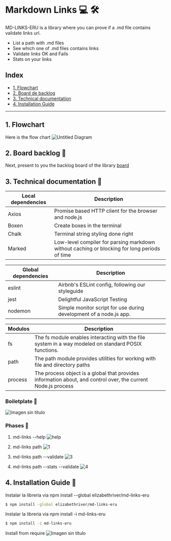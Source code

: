 # Markdown Links :computer: :hammer_and_wrench:
MD-LINKS-ERU is a library where you can prove if a .md file contains validate links url.

  - List a path with .md files
  - See which one of .md files contains links
  - Validate links OK and Fails
  - Stats on your links
## Index 

* [1. Flowchart](#1-Flowchart)
* [2. Board de backlog](#2-Board-backlog)
* [3. Technical documentation](#3-Technical-documentation)
* [4. Installation Guide](#4-Installation-Guide)


***

## 1. Flowchart

Here is the flow chart
![Untitled Diagram](https://user-images.githubusercontent.com/63525613/102024253-fd404580-3d5e-11eb-8e4d-1bfb2578545b.png)

## 2. Board backlog :pushpin:

Next, present to you the backlog board of the library
[board](https://github.com/elizabethriver/LIM013-fe-md-links/projects/1)

## 3. Technical documentation :hammer:

| Local dependencies | Description |
| ------ | ------ |
| Axios | Promise based HTTP client for the browser and node.js |
| Boxen | Create boxes in the terminal|
| Chalk | Terminal string styling done right |
| Marked | Low-level compiler for parsing markdown without caching or blocking for long periods of time |

| Global dependencies | Description |
| ------ | ------ |
| eslint |Airbnb's ESLint config, following our styleguide |
| jest | Delightful JavaScript Testing|
| nodemon | Simple monitor script for use during development of a node.js app. |

| Modulos | Description |
| ------ | ------ |
| fs | The fs module enables interacting with the file system in a way modeled on standard POSIX functions. |
| path | The path module provides utilities for working with file and directory paths|
| process | The process object is a global that provides information about, and control over, the current Node.js process |

### Boiletplate :triangular_ruler:

![Imagen sin título](https://user-images.githubusercontent.com/63525613/102025543-b1919a00-3d66-11eb-8d8e-22c58edaced5.png)

### Phases :triangular_ruler:
1. md-links --help
![help](https://user-images.githubusercontent.com/63525613/102025618-3aa8d100-3d67-11eb-9bb3-4ed146553d29.png)

2. md-links path 
![1](https://user-images.githubusercontent.com/63525613/102025644-63c96180-3d67-11eb-86d0-10ac9b6f3793.png)

3. md-links path --validate
![3](https://user-images.githubusercontent.com/63525613/102025699-c4589e80-3d67-11eb-8adf-e81d551e8320.png)

3. md-links path --stats --validate
![4](https://user-images.githubusercontent.com/63525613/102025701-c6226200-3d67-11eb-805e-bcd0b707b117.png)

## 4. Installation Guide :construction_worker:

Instalar la libreria via npm install --global elizabethriver/md-links-eru
```sh
$ npm install -global elizabethriver/md-links-eru
```
Instalar la libreria via npm install -i md-links-eru
```sh
$ npm install -i md-links-eru
```

Install from require 
![Imagen sin título](https://user-images.githubusercontent.com/63525613/102027955-98441a00-3d75-11eb-9d5a-6c4c1abb0ce3.png)




























